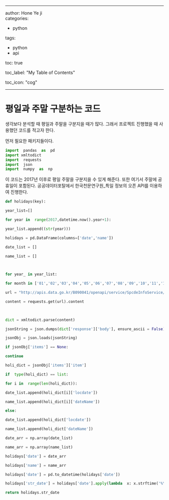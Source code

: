 
---
author: Hone Ye ji  
categories: 
- python 

tags:   
 - python 
 - api

toc:  true

toc_label: "My Table of Contents"

toc_icon: "cog"

---

# 평일과 주말 구분하는 코드

생각보다 분석할 때 평일과 주말을 구분지을 때가 많다. 그래서 프로젝트 진행했을 때 사용했던 코드를 적고자 한다. 


먼저 필요한 패키지들이다.
```python
import  pandas  as  pd
import xmltodict
import  requests
import  json
import  numpy  as  np
```

 이 코드는 2017년 이후로 평일 주말을 구분지을 수 있게 해준다. 또한 여기서 주말에 공휴일이 포함된다.
공공데이터포탈에서 한국천문연구원_특일 정보의 오픈 API를 이용하여 진행한다.
```python
def holidays(key):

year_list=[]

for year in  range(2017,datetime.now().year+1):

year_list.append((str(year)))

holidays = pd.DataFrame(columns=['date','name'])

date_list = []

name_list = []

  

for year_ in year_list:

for month in ['01','02','03','04','05','06','07','08','09','10','11','12']:

url = "http://apis.data.go.kr/B090041/openapi/service/SpcdeInfoService/getHoliDeInfo?solYear="+year_+"&solMonth="+month+"&ServiceKey="+key

content = requests.get(url).content

  

dict = xmltodict.parse(content)

jsonString = json.dumps(dict['response']['body'], ensure_ascii = False)

jsonObj = json.loads(jsonString)

if jsonObj['items'] == None:

continue

holi_dict = jsonObj['items']['item']

if  type(holi_dict) == list:

for i in  range(len(holi_dict)):

date_list.append(holi_dict[i]['locdate'])

name_list.append(holi_dict[i]['dateName'])

else:

date_list.append(holi_dict['locdate'])

name_list.append(holi_dict['dateName'])

date_arr = np.array(date_list)

name_arr = np.array(name_list)

holidays['date'] = date_arr

holidays['name'] = name_arr

holidays['date'] = pd.to_datetime(holidays['date'])

holidays['str_date'] = holidays['date'].apply(lambda  x: x.strftime('%Y-%m-%d'))

return holidays.str_date
```
<!--stackedit_data:
eyJoaXN0b3J5IjpbLTIxMTA3NjQ1MzEsMzQ1MjY3NTIwLC0xMz
Y0NzUxMTQxLDE2NzIyNTA2NTNdfQ==
-->
